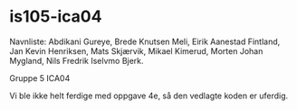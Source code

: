 # is105-ica04

Navnliste: Abdikani Gureye, Brede Knutsen Meli, Eirik Aanestad Fintland, Jan Kevin Henriksen, Mats Skjærvik, Mikael Kimerud, Morten Johan Mygland, Nils Fredrik Iselvmo Bjerk.

Gruppe 5 ICA04

Vi ble ikke helt ferdige med oppgave 4e, så den vedlagte koden er uferdig.
